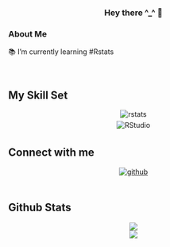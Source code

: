 ### <div align="center">Hey there ^_^ 👋</div>  
  



### About Me  
📚 I’m currently learning #Rstats  
  

<br/>  


## My Skill Set  

<div align="center">
<img src=https://img.shields.io/badge/RStats-8D33FF?logo=r&logoColor=white&style=for-the-badge alt=rstats style="margin-bottom: 5px;" />
</div>

<div align="center">
<img src="https://img.shields.io/badge/RStudio-75AADB?style=for-the-badge&logo=RStudio&logoColor=white" alt="RStudio" style="margin-bottom: 5px;" />
</div>


## Connect with me  
<div align="center">
<a href="https://github.com/R4j0Dm" target="_blank">
<img src=https://img.shields.io/badge/github-%2324292e.svg?&style=for-the-badge&logo=github&logoColor=white alt=github style="margin-bottom: 5px;" />
</a>  
</div>  




<br/>  


## Github Stats  
<div align="center"><img src="https://github-readme-stats.vercel.app/api/top-langs/?username=R4j0Dm&hide_border=true&layout=compact" align="center" /></div>  

<div align="center"><img src="https://github-readme-stats.vercel.app/api?username=R4j0Dm&show_icons=true&count_private=true&hide_border=true" align="center" /></div>  
  

<br/>  

